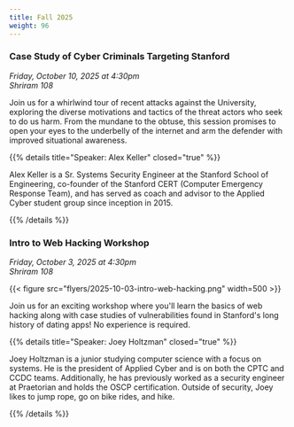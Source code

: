 ```yaml
---
title: Fall 2025
weight: 96
---
```


### Case Study of Cyber Criminals Targeting Stanford

*Friday, October 10, 2025 at 4:30pm* \
*Shriram 108*

Join us for a whirlwind tour of recent attacks against the University, exploring the diverse
motivations and tactics of the threat actors who seek to do us harm. From the mundane to the
obtuse, this session promises to open your eyes to the underbelly of the internet and arm the
defender with improved situational awareness.

{{% details title="Speaker: Alex Keller" closed="true" %}}

Alex Keller is a Sr. Systems Security Engineer at the Stanford School of Engineering, co-founder of the Stanford CERT (Computer Emergency Response Team), and has served as coach and advisor to the Applied Cyber student group since inception in 2015.

{{% /details %}}

### Intro to Web Hacking Workshop

*Friday, October 3, 2025 at 4:30pm* \
*Shriram 108*

{{< figure src="flyers/2025-10-03-intro-web-hacking.png" width=500 >}}

Join us for an exciting workshop where you'll learn the basics of web hacking along with case
studies of vulnerabilities found in Stanford's long history of dating apps! No experience is
required.

{{% details title="Speaker: Joey Holtzman" closed="true" %}}

Joey Holtzman is a junior studying computer science with a focus on systems. He is the president of Applied Cyber and is on both the CPTC and CCDC teams. Additionally, he has previously worked as a security engineer at Praetorian and holds the OSCP certification. Outside of security, Joey likes to jump rope, go on bike rides, and hike.

{{% /details %}}
